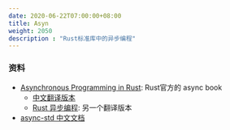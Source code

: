 ```yaml
---
date: 2020-06-22T07:00:00+08:00
title: Asyn
weight: 2050
description : "Rust标准库中的异步编程"
---
```




### 资料

- [Asynchronous Programming in Rust](https://rust-lang.github.io/async-book/): Rust官方的 async book
	- [中文翻译版本](https://huangjj27.github.io/async-book/index.html) 
	- [Rust 异步编程](https://learnku.com/docs/async-book/2018): 另一个翻译版本
- [async-std 中文文档](https://learnku.com/docs/rust-async-std/)

